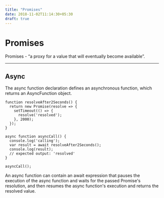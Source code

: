 ```yaml
---
title: "Promises"
date: 2018-11-02T11:14:30+05:30
draft: true
---
```


# Promises

Promises -  “a proxy for a value that will eventually become available”. 


---------


## Async
The async function declaration defines an asynchronous function, which returns an AsyncFunction object.

```
function resolveAfter2Seconds() {
  return new Promise(resolve => {
    setTimeout(() => {
      resolve('resolved');
    }, 2000);
  });
}

async function asyncCall() {
  console.log('calling');
  var result = await resolveAfter2Seconds();
  console.log(result);
  // expected output: 'resolved'
}

asyncCall();

```


An async function can contain an await expression that pauses the execution of the async function and waits for the passed Promise's resolution, and then resumes the async function's execution and returns the resolved value.